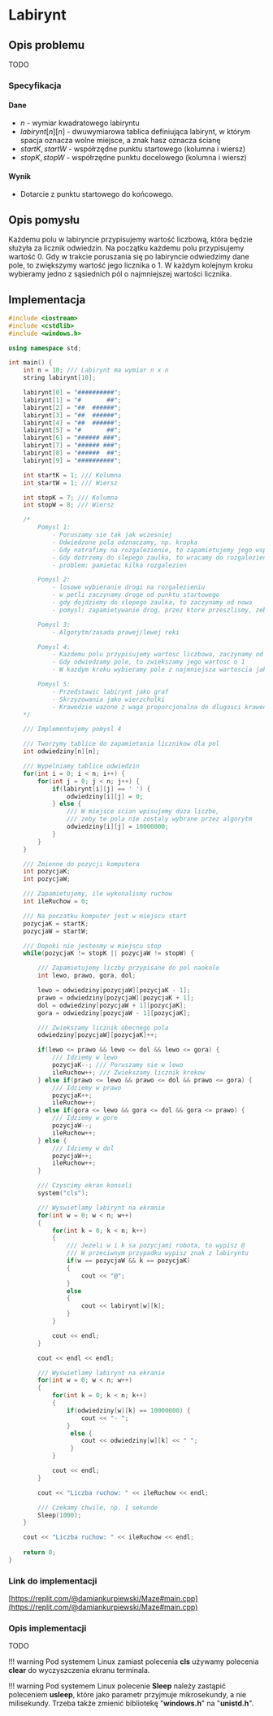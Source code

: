 # Labirynt

## Opis problemu

TODO

### Specyfikacja

#### Dane

* $n$ - wymiar kwadratowego labiryntu
* $labirynt[n][n]$ - dwuwymiarowa tablica definiująca labirynt, w którym spacja oznacza wolne miejsce, a znak hasz oznacza ścianę
* $startK, startW$ - współrzędne punktu startowego (kolumna i wiersz)
* $stopK, stopW$ - współrzędne punktu docelowego (kolumna i wiersz)

#### Wynik

* Dotarcie z punktu startowego do końcowego.

## Opis pomysłu

Każdemu polu w labiryncie przypisujemy wartość liczbową, która będzie służyła za licznik odwiedzin. Na początku każdemu polu przypisujemy wartość 0. Gdy w trakcie poruszania się po labiryncie odwiedzimy dane pole, to zwiększymy wartość jego licznika o 1. W każdym kolejnym kroku wybieramy jedno z sąsiednich pól o najmniejszej wartości licznika.

## Implementacja

```cpp
#include <iostream>
#include <cstdlib>
#include <windows.h>

using namespace std;

int main() {
    int n = 10; /// Labirynt ma wymiar n x n
    string labirynt[10];

    labirynt[0] = "##########";
    labirynt[1] = "#       ##";
    labirynt[2] = "##  ######";
    labirynt[3] = "##  ######";
    labirynt[4] = "##  ######";
    labirynt[5] = "#       ##";
    labirynt[6] = "###### ###";
    labirynt[7] = "###### ###";
    labirynt[8] = "######  ##";
    labirynt[9] = "##########";

    int startK = 1; /// Kolumna
    int startW = 1; /// Wiersz

    int stopK = 7; /// Kolumna
    int stopW = 8; /// Wiersz

    /*
        Pomysl 1:
            - Poruszamy sie tak jak wczesniej
            - Odwiedzone pola odznaczamy, np. kropka
            - Gdy natrafimy na rozgalezienie, to zapamietujemy jego wspolrzedne
            - Gdy dotrzemy do slepego zaulka, to wracamy do rozgalezienia i idziemy dalej
            - problem: pamietac kilka rozgalezien

        Pomysl 2:
            - losowe wybieranie drogi na rozgalezieniu
            - w petli zaczynamy droge od punktu startowego
            - gdy dojdziemy do slepego zaulka, to zaczynamy od nowa
            - pomysl: zapamietywanie drog, przez ktore przeszlismy, zeby wybierac inne

        Pomysl 3:
            - Algorytm/zasada prawej/lewej reki

        Pomysl 4:
            - Kazdemu polu przypisujemy wartosc liczbowa, zaczynamy od 0
            - Gdy odwiedzamy pole, to zwiekszamy jego wartosc o 1
            - W kazdym kroku wybieramy pole z najmniejsza wartoscia jako kolejny ruch

        Pomysl 5:
            - Przedstawic labirynt jako graf
            - Skrzyzowania jako wierzcholki
            - Krawedzie wazone z waga proporcjonalna do dlugosci krawedzi
    */

    /// Implementujemy pomysl 4

    /// Tworzymy tablice do zapamietania licznikow dla pol
    int odwiedziny[n][n];

    /// Wypelniamy tablice odwiedzin
    for(int i = 0; i < n; i++) {
        for(int j = 0; j < n; j++) {
            if(labirynt[i][j] == ' ') {
                odwiedziny[i][j] = 0;
            } else {
                /// W miejsce scian wpisujemy duza liczbe,
                /// zeby te pola nie zostaly wybrane przez algorytm
                odwiedziny[i][j] = 10000000;
            }
        }
    }

    /// Zmienne do pozycji komputera
    int pozycjaK;
    int pozycjaW;

    /// Zapamietujemy, ile wykonalismy ruchow
    int ileRuchow = 0;

    /// Na poczatku komputer jest w miejscu start
    pozycjaK = startK;
    pozycjaW = startW;

    /// Dopoki nie jestesmy w miejscu stop
    while(pozycjaK != stopK || pozycjaW != stopW) {

        /// Zapamietujemy liczby przypisane do pol naokolo
        int lewo, prawo, gora, dol;

        lewo = odwiedziny[pozycjaW][pozycjaK - 1];
        prawo = odwiedziny[pozycjaW][pozycjaK + 1];
        dol = odwiedziny[pozycjaW + 1][pozycjaK];
        gora = odwiedziny[pozycjaW - 1][pozycjaK];

        /// Zwiekszamy licznik obecnego pola
        odwiedziny[pozycjaW][pozycjaK]++;

        if(lewo <= prawo && lewo <= dol && lewo <= gora) {
            /// Idziemy w lewo
            pozycjaK--; /// Poruszamy sie w lewo
            ileRuchow++; /// Zwiekszamy licznik krokow
        } else if(prawo <= lewo && prawo <= dol && prawo <= gora) {
            /// Idziemy w prawo
            pozycjaK++;
            ileRuchow++;
        } else if(gora <= lewo && gora <= dol && gora <= prawo) {
            /// Idziemy w gore
            pozycjaW--;
            ileRuchow++;
        } else {
            /// Idziemy w dol
            pozycjaW++;
            ileRuchow++;
        }

        /// Czyscimy ekran konsoli
        system("cls");

        /// Wyswietlamy labirynt na ekranie
        for(int w = 0; w < n; w++)
        {
            for(int k = 0; k < n; k++)
            {
                /// Jezeli w i k sa pozycjami robota, to wypisz @
                /// W przeciwnym przypadku wypisz znak z labiryntu
                if(w == pozycjaW && k == pozycjaK)
                {
                    cout << "@";
                }
                else
                {
                    cout << labirynt[w][k];
                }
            }

            cout << endl;
        }

        cout << endl << endl;

        /// Wyswietlamy labirynt na ekranie
        for(int w = 0; w < n; w++)
        {
            for(int k = 0; k < n; k++)
            {
                if(odwiedziny[w][k] == 10000000) {
                    cout << "- ";
                }
                 else {
                    cout << odwiedziny[w][k] << " ";
                 }
            }

            cout << endl;
        }

        cout << "Liczba ruchow: " << ileRuchow << endl;

        /// Czekamy chwile, np. 1 sekunde
        Sleep(1000);
    }

    cout << "Liczba ruchow: " << ileRuchow << endl;
    
    return 0;
}
```

### Link do implementacji

[https://replit.com/@damiankurpiewski/Maze#main.cpp](https://replit.com/@damiankurpiewski/Maze#main.cpp)

### Opis implementacji

TODO

!!! warning
	 Pod systemem Linux zamiast polecenia **cls** używamy polecenia **clear** do wyczyszczenia ekranu terminala.

!!! warning
	 Pod systemem Linux polecenie **Sleep** należy zastąpić poleceniem **usleep**, które jako parametr przyjmuje mikrosekundy, a nie milisekundy. Trzeba także zmienić bibliotekę "**windows.h**" na "**unistd.h**".
